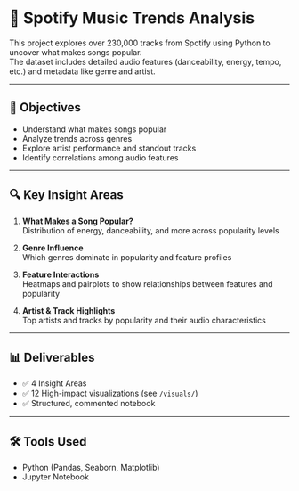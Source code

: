 # 🎵 Spotify Music Trends Analysis

This project explores over 230,000 tracks from Spotify using Python to uncover what makes songs popular.  
The dataset includes detailed audio features (danceability, energy, tempo, etc.) and metadata like genre and artist.

---

## 📌 Objectives

- Understand what makes songs popular
- Analyze trends across genres
- Explore artist performance and standout tracks
- Identify correlations among audio features

---

## 🔍 Key Insight Areas

1. **What Makes a Song Popular?**  
   Distribution of energy, danceability, and more across popularity levels

2. **Genre Influence**  
   Which genres dominate in popularity and feature profiles

3. **Feature Interactions**  
   Heatmaps and pairplots to show relationships between features and popularity

4. **Artist & Track Highlights**  
   Top artists and tracks by popularity and their audio characteristics

---

## 📊 Deliverables

- ✅ 4 Insight Areas
- ✅ 12 High-impact visualizations (see `/visuals/`)
- ✅ Structured, commented notebook

---

## 🛠️ Tools Used

- Python (Pandas, Seaborn, Matplotlib)
- Jupyter Notebook
